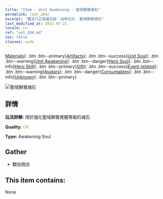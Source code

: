```yaml
---
title: "Item - Unit Awakening - 聖域獅鷲魂石"
permalink: /unt_284/
excerpt: "魔法门之英雄无敌：战争纪元  聖域獅鷲魂石"
last_modified_at: 2021-07-21
locale: cn
ref: "unt_284.md"
toc: false
classes: wide
---
```

 [Materials](/ItemsCN/){: .btn .btn--primary}[Artifacts](/ItemsCN/Artifacts/){: .btn .btn--success}[Unit Soul](/ItemsCN/UnitSoul/){: .btn .btn--warning}[Unit Awakening](/ItemsCN/UnitAwakening/){: .btn .btn--danger}[Hero Soul](/ItemsCN/HeroSoul/){: .btn .btn--info}[Hero Skill](/ItemsCN/HeroSkill/){: .btn .btn--primary}[Gift](/ItemsCN/Gift/){: .btn .btn--success}[Event related](/ItemsCN/Events/){: .btn .btn--warning}[Avatars](/ItemsCN/Avatars/){: .btn .btn--danger}[Consumables](/ItemsCN/Consumables/){: .btn .btn--info}[Unknown](/ItemsCN/Unknown/){: .btn .btn--primary}

 ![聖域獅鷲魂石](/images/u/tia_shijiu.jpg)

## 詳情
 **玩法詳解:** 用於強化聖域獅鷲覺醒等級的魂石

 **Quality:** <span style="color: #FF8C00">OK</span>

 **Type:** Awakening Soul

## Gather

*    戰役商店 

## This item contains:

  None

